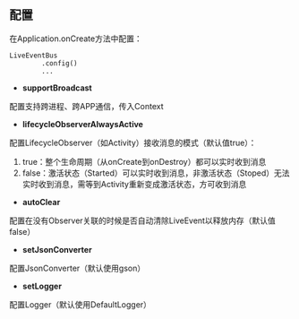 ## 配置
在Application.onCreate方法中配置：

```
LiveEventBus
        .config()
        ...
```
- **supportBroadcast**

配置支持跨进程、跨APP通信，传入Context

- **lifecycleObserverAlwaysActive**

配置LifecycleObserver（如Activity）接收消息的模式（默认值true）：
1. true：整个生命周期（从onCreate到onDestroy）都可以实时收到消息
2. false：激活状态（Started）可以实时收到消息，非激活状态（Stoped）无法实时收到消息，需等到Activity重新变成激活状态，方可收到消息

- **autoClear**

配置在没有Observer关联的时候是否自动清除LiveEvent以释放内存（默认值false）

- **setJsonConverter**

配置JsonConverter（默认使用gson）

- **setLogger**

配置Logger（默认使用DefaultLogger）